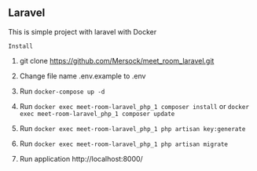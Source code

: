 ## Laravel

This is simple project with laravel with Docker 

`Install`
1. git clone https://github.com/Mersock/meet_room_laravel.git

2. Change file name .env.example to .env

3. Run  `docker-compose up -d`

4. Run  `docker exec meet-room-laravel_php_1 composer install` or `docker exec meet-room-laravel_php_1 composer update` 

5. Run  `docker exec meet-room-laravel_php_1 php artisan key:generate`

6. Run  `docker exec meet-room-laravel_php_1 php artisan migrate`

7. Run application http://localhost:8000/
